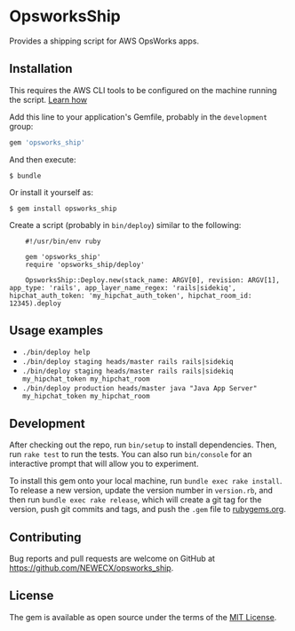 # OpsworksShip

Provides a shipping script for AWS OpsWorks apps.

## Installation

This requires the AWS CLI tools to be configured on the machine running the script. [Learn how](http://docs.aws.amazon.com/cli/latest/userguide/cli-chap-getting-started.html)  

Add this line to your application's Gemfile, probably in the `development` group:

```ruby
gem 'opsworks_ship'
```

And then execute:

    $ bundle

Or install it yourself as:

    $ gem install opsworks_ship
    
Create a script (probably in `bin/deploy`) similar to the following:

        #!/usr/bin/env ruby
        
        gem 'opsworks_ship'
        require 'opsworks_ship/deploy'
        
        OpsworksShip::Deploy.new(stack_name: ARGV[0], revision: ARGV[1], app_type: 'rails', app_layer_name_regex: 'rails|sidekiq', hipchat_auth_token: 'my_hipchat_auth_token', hipchat_room_id: 12345).deploy

## Usage examples

* `./bin/deploy help`
* `./bin/deploy staging heads/master rails rails|sidekiq`
* `./bin/deploy staging heads/master rails rails|sidekiq my_hipchat_token my_hipchat_room`
* `./bin/deploy production heads/master java "Java App Server" my_hipchat_token my_hipchat_room`

## Development

After checking out the repo, run `bin/setup` to install dependencies. Then, run `rake test` to run the tests. You can also run `bin/console` for an interactive prompt that will allow you to experiment.

To install this gem onto your local machine, run `bundle exec rake install`. To release a new version, update the version number in `version.rb`, and then run `bundle exec rake release`, which will create a git tag for the version, push git commits and tags, and push the `.gem` file to [rubygems.org](https://rubygems.org).

## Contributing

Bug reports and pull requests are welcome on GitHub at https://github.com/NEWECX/opsworks_ship.


## License

The gem is available as open source under the terms of the [MIT License](http://opensource.org/licenses/MIT).

